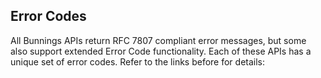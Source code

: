 
## Error Codes
All Bunnings APIs return RFC 7807 compliant error messages, but some also support extended Error Code 
functionality. Each of these APIs has a unique set of error codes. Refer to the links before for details: